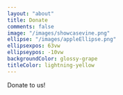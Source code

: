 ```yaml
---
layout: "about"
title: Donate
comments: false
image: "/images/showcasevine.png"
ellipse: "/images/appleEllipse.png"
ellipsexpos: 63vw 
ellipseypos: -10vw
backgroundColor: glossy-grape
titleColor: lightning-yellow
---
```


Donate to us!